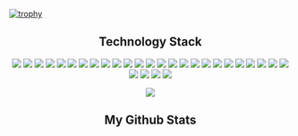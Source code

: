 [![trophy](https://github-profile-trophy.vercel.app/?username=B1ssultanov&theme=onedark)](https://github.com/ryo-ma/github-profile-trophy)

<!-- <p align="center">
 
 <img src="https://badges.pufler.dev/visits/b1ssultanov/b1ssultanov"/> 
 <img src="https://badges.pufler.dev/years/b1ssultanov"/>
 <img src="https://badges.pufler.dev/repos/b1ssultanov"/>
 <img src="https://badges.pufler.dev/commits/monthly/b1ssultanov" />

</p> -->


<h2 align="center">Technology Stack</h2>

<p align="center">
  <img src="https://img.shields.io/badge/-java-black?style=flat-square&logo=java&logoColor=white"/>
  <img src="https://img.shields.io/badge/-C++-black?style=flat-square&logo=c&logoColor=white"/>
  <img src="https://img.shields.io/badge/-HTML5-black?style=flat-square&logo=html5&logoColor=white"/>
  <img src="https://img.shields.io/badge/-CSS3-black?style=flat-square&logo=css3&logoColor=white"/>
  <img src="https://img.shields.io/badge/-JavaScript-black?style=flat-square&logo=javascript&logoColor=white"/>
  <img src="https://img.shields.io/badge/-MongoDB-black?style=flat-square&logo=mongodb&logoColor=white"/>
  <img src="https://img.shields.io/badge/-MySQL-black?style=flat-square&logo=mysql&logoColor=white"/>
  <img src="https://img.shields.io/badge/-PostgreSQL-black?style=flat-square&logo=postgresql&logoColor=white"/>
  <img src="https://img.shields.io/badge/-PLSQL-black?style=flat-square&logo=plsql&logoColor=white"/>
  <img src="https://img.shields.io/badge/-Figma-black?style=flat-square&logo=figma&logoColor=white"/>
  <img src="https://img.shields.io/badge/-Linux-black?style=flat-square&logo=linux&logoColor=white"/>
  <img src="https://img.shields.io/badge/-Python-black?style=flat-square&logo=python&logoColor=white"/>
  <img src="https://img.shields.io/badge/-Django-black?style=flat-square&logo=django&logoColor=white"/>
  <img src="https://img.shields.io/badge/-Selenium-black?style=flat-square&logo=selenium&logoColor=white"/>
  <img src="https://img.shields.io/badge/-Pytest-black?style=flat-square&logo=pytest&logoColor=white"/>
  <img src="https://img.shields.io/badge/-Pandas-black?style=flat-square&logo=pandas&logoColor=white"/>
  <img src="https://img.shields.io/badge/-PHP-black?style=flat-square&logo=php&logoColor=white"/>
  <img src="https://img.shields.io/badge/-Laravel-black?style=flat-square&logo=laravel&logoColor=white"/>
  <img src="https://img.shields.io/badge/-Composer-black?style=flat-square&logo=composer&logoColor=white"/>
  <img src="https://img.shields.io/badge/-Nginx-black?style=flat-square&logo=nginx&logoColor=white"/>
  <img src="https://img.shields.io/badge/-Postman-black?style=flat-square&logo=postman&logoColor=white"/>
  <img src="https://img.shields.io/badge/-MVC-black?style=flat-square"/>
  <img src="https://img.shields.io/badge/-Docker-black?style=flat-square&logo=docker&logoColor=white"/>
  <img src="https://img.shields.io/badge/-AWS-black?style=flat-square&logo=aws&logoColor=white"/>
  <img src="https://img.shields.io/badge/-GCS-black?style=flat-square&logo=gcs&logoColor=white"/>
  <img src="https://img.shields.io/badge/-Azure-black?style=flat-square&logo=azure&logoColor=white"/>
  <img src="https://img.shields.io/badge/-Git-black?style=flat-square&logo=git&logoColor=white"/>
  <img src="https://img.shields.io/badge/-GitHub-black?style=flat-square&logo=github&logoColor=white"/>
  <img src="https://img.shields.io/badge/--black?style=flat-square&logo=postman&logoColor=white"/>
</p>

<p align="center"> 
  <img src="https://skillicons.dev/icons?i=css,html,figma,git,github,java,js,phpstorm,webstorm,pycharm,clion,idea,vscode,stackoverflow,linux,mongodb,mysql,postgresql,py,django,selenium,cpp,php,laravel,docker,aws,azure,terraform,nginx,postman&perline=10">
</p>

<h2 align="center">
  My Github Stats
</h2>
<!--
<br>
<p align = "center">
  <img  src = "https://github-readme-stats.vercel.app/api?username=b1ssultanov&show_icons=true&theme=highcontrast&line_height=27">
  <img src = "https://github-readme-stats.vercel.app/api/top-langs/?username=b1ssultanov&hide=html,css,java,plsql&theme=highcontrast">
</p> -->

<!--
<p align = "center">
 <img  src="https://github-readme-streak-stats.herokuapp.com/?user=b1ssultanov&show_icons=true&locale=en&layout=compact&theme=highcontrast&line_height=0" />
</p> 
-->
